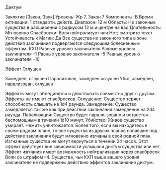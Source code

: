 
Диктум

Заклятие [Закон, Звук]
Уровень: Жр 7, Закон 7
Компоненты: В
Время активации: 1 стандартн. действ.
Диапазон: 12 м
Область: Не законные существа в
расширении с радиусом 12 м и центре
на вас
Длительность: Мгновенно
Спасброски: Воля нейтрализует или
Нет; смотрите текст
Устойчивость к Магии: Да
Все существа не законного типа в зоне
действия заклинания подвергаются следующим болезненным эффектам.
КХП
Равные уровню
заклинателя
Равные уровню
заклинателя –1
Равные уровню
заклинателя –5
Равные уровню
заклинателя –10

Эффект
Оглушен

Замедлен, оглушен
Парализован, замедлен
оглушен
Убит, замедлен,
парализован, оглушен

Эффекты могут объединятся и действовать совместно друг с другом. Эффекты не имеют спасбросков.
Оглушение: Существо теряет способность слышать на 1d4 раунда.
Замедление: Существо замедляется
так же как при действии заклинания замедление на 2d4 раунда.
Парализация: Существо будет парали-зовано и останется беспомощным в
течении 1d10 минут.
Убийство: Живое существо умирает.
Нежить уничтожается.
Более того, если вы находитесь в своем родном плане, то все существа из
других планов попавшие под действие
заклинания будут мгновенно изгнаны в
свой родной план. Изгнанные существа
не могут вернуться в течении 24 часов.
Этот эффект действует вне зависимости
услышали диктум существа или нет.
Эффект изгнания имеет возможность
нейтрализации через спасбросок Воли
со штрафом –4.
Существа, чьи КХП выше вашего
уровня заклинателя не подвержены действию эффектов заклинания диктум.